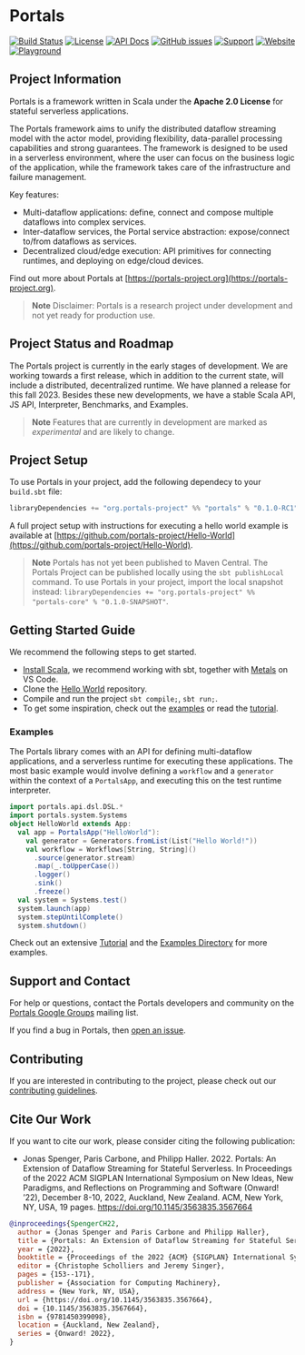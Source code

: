 # Portals

[![Build Status](https://github.com/portals-project/portals/actions/workflows/build-test.yaml/badge.svg)](https://github.com/portals-project/portals/actions/workflows/build-test.yaml)
[![License](https://img.shields.io/badge/License-Apache%202.0-blue.svg)](https://github.com/portals-project/portals/blob/main/LICENSE)
[![API Docs](https://img.shields.io/badge/docs-API_Docs-orange)](https://portals-project.org/api/)
[![GitHub issues](https://img.shields.io/badge/issues-Github_Issues-orange)](https://github.com/portals-project/portals/issues)
[![Support](https://img.shields.io/badge/chat-Google_Groups-orange)](https://groups.google.com/g/portals-project)
[![Website](https://img.shields.io/badge/Website-yellow)](https://portals-project.org/)
[![Playground](https://img.shields.io/badge/Playground-yellow)](https://portals-project.org/playground/)

## Project Information

Portals is a framework written in Scala under the **Apache 2.0 License** for stateful serverless applications.

The Portals framework aims to unify the distributed dataflow streaming model with the actor model, providing flexibility, data-parallel processing capabilities and strong guarantees. The framework is designed to be used in a serverless environment, where the user can focus on the business logic of the application, while the framework takes care of the infrastructure and failure management.

Key features:
* Multi-dataflow applications: define, connect and compose multiple dataflows into complex services.
* Inter-dataflow services, the Portal service abstraction: expose/connect to/from dataflows as services.
* Decentralized cloud/edge execution: API primitives for connecting runtimes, and deploying on edge/cloud devices.

Find out more about Portals at [https://portals-project.org](https://portals-project.org).

> **Note**
> Disclaimer: Portals is a research project under development and not yet ready for production use.

## Project Status and Roadmap

The Portals project is currently in the early stages of development. We are working towards a first release, which in addition to the current state, will include a distributed, decentralized runtime. We have planned a release for this fall 2023. Besides these new developments, we have a stable Scala API, JS API, Interpreter, Benchmarks, and Examples.

> **Note**
> Features that are currently in development are marked as *experimental* and are likely to change.

## Project Setup

To use Portals in your project, add the following dependecy to your `build.sbt` file:

```scala
libraryDependencies += "org.portals-project" %% "portals" % "0.1.0-RC1"
```

A full project setup with instructions for executing a hello world example is available at [https://github.com/portals-project/Hello-World](https://github.com/portals-project/Hello-World).

> **Note**
> Portals has not yet been published to Maven Central. The Portals Project can be published locally using the `sbt publishLocal` command. To use Portals in your project, import the local snapshot instead: `libraryDependencies += "org.portals-project" %% "portals-core" % "0.1.0-SNAPSHOT"`.

## Getting Started Guide

We recommend the following steps to get started.
* [Install Scala](https://www.scala-lang.org/download/), we recommend working with sbt, together with [Metals](https://scalameta.org/metals/docs/editors/vscode/) on VS Code. 
* Clone the [Hello World](https://github.com/portals-project/Hello-World) repository.
* Compile and run the project `sbt compile;`, `sbt run;`.
* To get some inspiration, check out the [examples](/portals-examples) or read the [tutorial](https://www.portals-project.org/tutorial).

### Examples

The Portals library comes with an API for defining multi-dataflow applications, and a serverless runtime for executing these applications. The most basic example would involve defining a `workflow` and a `generator` within the context of a `PortalsApp`, and executing this on the test runtime interpreter. 

```scala
import portals.api.dsl.DSL.*
import portals.system.Systems
object HelloWorld extends App:
  val app = PortalsApp("HelloWorld"):
    val generator = Generators.fromList(List("Hello World!"))
    val workflow = Workflows[String, String]()
      .source(generator.stream)
      .map(_.toUpperCase())
      .logger()
      .sink()
      .freeze()
  val system = Systems.test()
  system.launch(app)
  system.stepUntilComplete()
  system.shutdown()
```

Check out an extensive [Tutorial](https://www.portals-project.org/tutorial) and the [Examples Directory](/portals-examples) for more examples.

## Support and Contact

For help or questions, contact the Portals developers and community on the [Portals Google Groups](https://groups.google.com/g/portals-project) mailing list.

If you find a bug in Portals, then [open an issue](https://github.com/portals-project/portals/issues).

## Contributing

If you are interested in contributing to the project, please check out our [contributing guidelines](CONTRIBUTING.md).

## Cite Our Work

If you want to cite our work, please consider citing the following publication:

* Jonas Spenger, Paris Carbone, and Philipp Haller. 2022. Portals: An Extension of Dataflow Streaming for Stateful Serverless. In Proceedings of the 2022 ACM SIGPLAN International Symposium on New Ideas, New Paradigms, and Reflections on Programming and Software (Onward! ’22), December 8-10, 2022, Auckland, New Zealand. ACM, New York, NY, USA, 19 pages. https://doi.org/10.1145/3563835.3567664

```bibtex
@inproceedings{SpengerCH22,
  author = {Jonas Spenger and Paris Carbone and Philipp Haller},
  title = {Portals: An Extension of Dataflow Streaming for Stateful Serverless},
  year = {2022},
  booktitle = {Proceedings of the 2022 {ACM} {SIGPLAN} International Symposium on New Ideas, New Paradigms, and Reflections on Programming and Software, Onward! 2022, Auckland, New Zealand, December 8-10, 2022},
  editor = {Christophe Scholliers and Jeremy Singer},
  pages = {153--171},
  publisher = {Association for Computing Machinery},
  address = {New York, NY, USA},
  url = {https://doi.org/10.1145/3563835.3567664},
  doi = {10.1145/3563835.3567664},
  isbn = {9781450399098},
  location = {Auckland, New Zealand},
  series = {Onward! 2022},
}
```
